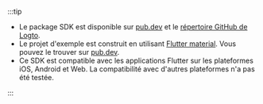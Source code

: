:::tip

- Le package SDK est disponible sur [pub.dev](https://pub.dev/packages/logto_dart_sdk) et le [répertoire GitHub de Logto](https://github.com/logto-io/dart).
- Le projet d'exemple est construit en utilisant [Flutter material](https://flutter.dev). Vous pouvez le trouver sur [pub.dev](https://pub.dev/packages/logto_dart_sdk/example).
- Ce SDK est compatible avec les applications Flutter sur les plateformes iOS, Android et Web. La compatibilité avec d'autres plateformes n'a pas été testée.

:::

